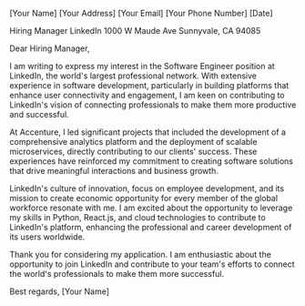 [Your Name]
[Your Address]
[Your Email]
[Your Phone Number]
[Date]

Hiring Manager
LinkedIn
1000 W Maude Ave
Sunnyvale, CA 94085

Dear Hiring Manager,

I am writing to express my interest in the Software Engineer position at LinkedIn, the world's largest professional network. With extensive experience in software development, particularly in building platforms that enhance user connectivity and engagement, I am keen on contributing to LinkedIn's vision of connecting professionals to make them more productive and successful.

At Accenture, I led significant projects that included the development of a comprehensive analytics platform and the deployment of scalable microservices, directly contributing to our clients' success. These experiences have reinforced my commitment to creating software solutions that drive meaningful interactions and business growth.

LinkedIn's culture of innovation, focus on employee development, and its mission to create economic opportunity for every member of the global workforce resonate with me. I am excited about the opportunity to leverage my skills in Python, React.js, and cloud technologies to contribute to LinkedIn's platform, enhancing the professional and career development of its users worldwide.

Thank you for considering my application. I am enthusiastic about the opportunity to join LinkedIn and contribute to your team's efforts to connect the world's professionals to make them more successful.

Best regards,
[Your Name]
